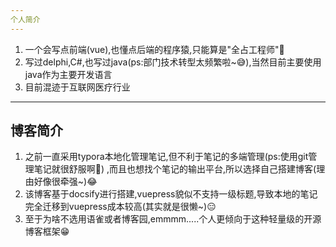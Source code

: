 ```yaml
---
个人简介
---
```

1. 一个会写点前端(vue),也懂点后端的程序猿,只能算是"全占工程师"🤣
2. 写过delphi,C#,也写过java(ps:部门技术转型太频繁啦~😅),当然目前主要使用java作为主要开发语言
3. 目前混迹于互联网医疗行业
---
博客简介
---
1. 之前一直采用typora本地化管理笔记,但不利于笔记的多端管理(ps:使用git管理笔记就很舒服啊🤣) ,而且也想找个笔记的输出平台,所以选择自己搭建博客(理由好像很牵强~)😂
2. 该博客基于docsify进行搭建,vuepress貌似不支持一级标题,导致本地的笔记完全迁移到vuepress成本较高(其实就是很懒~)😑
3. 至于为啥不选用语雀或者博客园,emmmm.....个人更倾向于这种轻量级的开源博客框架😁

